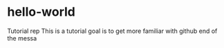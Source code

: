 # hello-world
Tutorial rep
This is a tutorial
goal is to get more familiar with github
end of the messa
